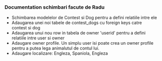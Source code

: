 ### Documentation schimbari facute de Radu

- Schimbarea modelelor de Contest si Dog pentru a defini relatiile intre ele
- Adaugarea unei noi tabele de contest_dogs cu foreign keys catre contest si dog
- Adaugarea unui nou row in tabela de owner 'userid' pentru a defini relatiile intre user si owner
- Adaugare owner profile. Un simplu user isi poate crea un owner profile pentru a putea lega animalutul de contul lui.
- Adaugare localizare: Engleza, Spaniola, Engleza
